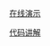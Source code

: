 [在线演示](https://Himmelbleu.gitee.io/web-learning/03.examples/拖动侧边栏/index.html)

[代码讲解](https://www.cnblogs.com/Himmelbleu#/p/16751965)
